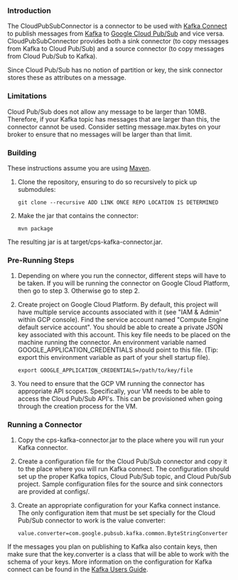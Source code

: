 ### Introduction

The CloudPubSubConnector is a connector to be used with
[Kafka Connect](http://kafka.apache.org/documentation.html#connect) to publish
messages from [Kafka](http://kafka.apache.org) to
[Google Cloud Pub/Sub](https://cloud.google.com/pubsub/) and vice versa. CloudPubSubConnector
provides both a sink connector (to copy messages from Kafka to Cloud Pub/Sub)
and a source connector (to copy messages from Cloud Pub/Sub to Kafka).

Since Cloud Pub/Sub has no notion of partition or key, the sink connector stores
these as attributes on a message.

### Limitations

Cloud Pub/Sub does not allow any message to be larger than 10MB. Therefore, if
your Kafka topic has messages that are larger than this, the connector cannot
be used. Consider setting message.max.bytes on your broker to ensure that no
messages will be larger than that limit.

### Building

These instructions assume you are using [Maven](https://maven.apache.org/).

1. Clone the repository, ensuring to do so recursively to pick up submodules:

    `git clone --recursive ADD LINK ONCE REPO LOCATION IS DETERMINED`

2. Make the jar that contains the connector:

    `mvn package`

The resulting jar is at target/cps-kafka-connector.jar.

### Pre-Running Steps

1. Depending on where you run the connector, different steps will have to be taken. 
If you will be running the connector on Google Cloud Platform, then go to step 3. 
Otherwise go to step 2.

2. Create project on Google Cloud Platform. By default, this project will have multiple
service accounts associated with it (see "IAM & Admin" within GCP console). Find
the service account named "Compute Engine default service account". You should
be able to create a private JSON key associated with this account. This key
file needs to be placed on the machine running the connector. An environment
variable named GOOGLE_APPLICATION_CREDENTIALS should point to this file.
(Tip: export this environment variable as part of your shell startup file).

    `export GOOGLE_APPLICATION_CREDENTIALS=/path/to/key/file`

3.  You need to ensure that the GCP VM running the connector has appropriate API scopes.
Specifically, your VM needs to be able to access the Cloud Pub/Sub API's. This can be
provisioned when going through the creation process for the VM.

### Running a Connector

1. Copy the cps-kafka-connector.jar to the place where you will run your Kafka
connector.

2. Create a configuration file for the Cloud Pub/Sub connector and copy it to
the place where you will run Kafka connect. The configuration should set up the
proper Kafka topics, Cloud Pub/Sub topic, and Cloud Pub/Sub project. Sample
configuration files for the source and sink connectors are provided at
configs/.

3. Create an appropriate configuration for your Kafka connect instance. The
only configuration item that must be set specially for the Cloud Pub/Sub
connector to work is the value converter:

    `value.converter=com.google.pubsub.kafka.common.ByteStringConverter`

If the messages you plan on publishing to Kafka also contain keys, then make
sure that the key.converter is a class that will be able to work with the 
schema of your keys.
More information on the configuration for Kafka connect can be found in the
[Kafka Users Guide](http://kafka.apache.org/documentation.html#connect_running).
